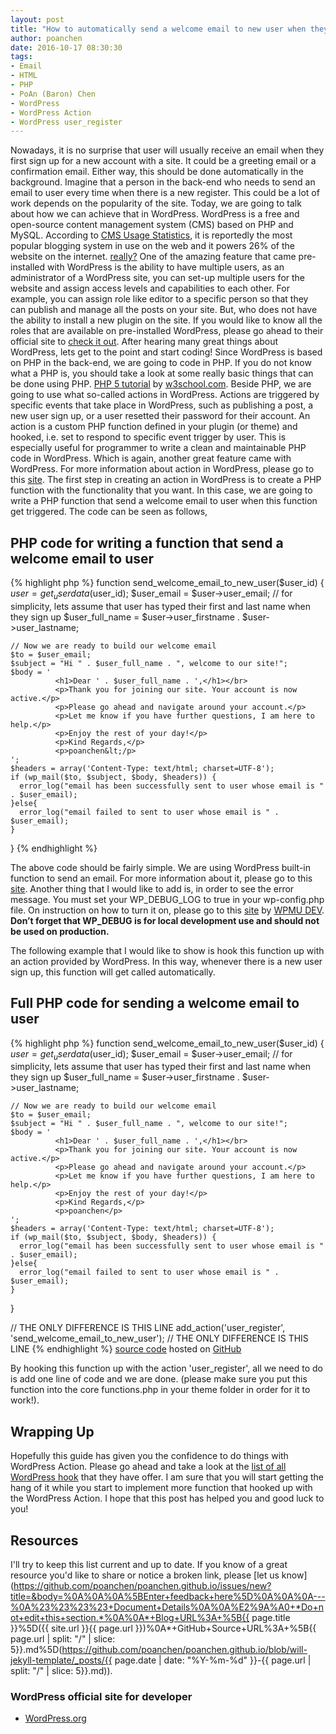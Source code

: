 ```yaml
---
layout: post
title: "How to automatically send a welcome email to new user when they sign up for their account in WordPress programmatically?"
author: poanchen
date: 2016-10-17 08:30:30
tags:
- Email
- HTML
- PHP
- PoAn (Baron) Chen
- WordPress
- WordPress Action
- WordPress user_register
---
```

Nowadays, it is no surprise that user will usually receive an email when they first sign up for a new account with a site. It could be a greeting email or a confirmation email. Either way, this should be done automatically in the background. Imagine that a person in the back-end who needs to send an email to user every time when there is a new register. This could be a lot of work depends on the popularity of the site. Today, we are going to talk about how we can achieve that in WordPress. WordPress is a free and open-source content management system (CMS) based on PHP and MySQL. According to [CMS Usage Statistics](https://trends.builtwith.com/cms), it is reportedly the most popular blogging system in use on the web and it powers 26% of the website on the internet. [really?](https://w3techs.com/technologies/details/cm-wordpress/all/all) One of the amazing feature that came pre-installed with WordPress is the ability to have multiple users, as an administrator of a WordPress site, you can set-up multiple users for the website and assign access levels and capabilities to each other. For example, you can assign role like editor to a specific person so that they can publish and manage all the posts on your site. But, who does not have the ability to install a new plugin on the site. If you would like to know all the roles that are available on pre-installed WordPress, please go ahead to their official site to [check it out](https://codex.wordpress.org/Roles_and_Capabilities). After hearing many great things about WordPress, lets get to the point and start coding! Since WordPress is based on PHP in the back-end, we are going to code in PHP. If you do not know what a PHP is, you should take a look at some really basic things that can be done using PHP. [PHP 5 tutorial](http://www.w3schools.com/php/default.asp) by [w3school.com](http://www.w3schools.com/). Beside PHP, we are going to use what so-called actions in WordPress. Actions are triggered by specific events that take place in WordPress, such as publishing a post, a new user sign up, or a user resetted their password for their account. An action is a custom PHP function defined in your plugin (or theme) and hooked, i.e. set to respond to specific event trigger by user. This is especially useful for programmer to write a clean and maintainable PHP code in WordPress. Which is again, another great feature came with WordPress. For more information about action in WordPress, please go to this [site](https://codex.wordpress.org/Plugin_API). The first step in creating an action in WordPress is to create a PHP function with the functionality that you want. In this case, we are going to write a PHP function that send a welcome email to user when this function get triggered. The code can be seen as follows,
<br>

## PHP code for writing a function that send a welcome email to user
{% highlight php %}
  function send_welcome_email_to_new_user($user_id) {
    $user = get_userdata($user_id);
    $user_email = $user->user_email;
    // for simplicity, lets assume that user has typed their first and last name when they sign up
    $user_full_name = $user->user_firstname . $user->user_lastname;

    // Now we are ready to build our welcome email
    $to = $user_email;
    $subject = "Hi " . $user_full_name . ", welcome to our site!";
    $body = '
              <h1>Dear ' . $user_full_name . ',</h1></br>
              <p>Thank you for joining our site. Your account is now active.</p>
              <p>Please go ahead and navigate around your account.</p>
              <p>Let me know if you have further questions, I am here to help.</p>
              <p>Enjoy the rest of your day!</p>
              <p>Kind Regards,</p>
              <p>poanchen&lt;/p>
    ';
    $headers = array('Content-Type: text/html; charset=UTF-8');
    if (wp_mail($to, $subject, $body, $headers)) {
      error_log("email has been successfully sent to user whose email is " . $user_email);
    }else{
      error_log("email failed to sent to user whose email is " . $user_email);
    }
  }
{% endhighlight %}

The above code should be fairly simple. We are using WordPress built-in function to send an email. For more information about it, please go to this [site](https://developer.wordpress.org/reference/functions/wp_mail/). Another thing that I would like to add is, in order to see the error message. You must set your WP_DEBUG_LOG to true in your wp-config.php file. On instruction on how to turn it on, please go to this [site](https://premium.wpmudev.org/blog/debugging-wordpress-how-to-use-wp_debug) by [WPMU DEV](https://premium.wpmudev.org/). **Don’t forget that WP_DEBUG is for local development use and should not be used on production.**

The following example that I would like to show is hook this function up with an action provided by WordPress. In this way, whenever there is a new user sign up, this function will get called automatically.

## Full PHP code for sending a welcome email to user 
{% highlight php %}
  function send_welcome_email_to_new_user($user_id) {
    $user = get_userdata($user_id);
    $user_email = $user->user_email;
    // for simplicity, lets assume that user has typed their first and last name when they sign up
    $user_full_name = $user->user_firstname . $user->user_lastname;

    // Now we are ready to build our welcome email
    $to = $user_email;
    $subject = "Hi " . $user_full_name . ", welcome to our site!";
    $body = '
              <h1>Dear ' . $user_full_name . ',</h1></br>
              <p>Thank you for joining our site. Your account is now active.</p>
              <p>Please go ahead and navigate around your account.</p>
              <p>Let me know if you have further questions, I am here to help.</p>
              <p>Enjoy the rest of your day!</p>
              <p>Kind Regards,</p>
              <p>poanchen</p>
    ';
    $headers = array('Content-Type: text/html; charset=UTF-8');
    if (wp_mail($to, $subject, $body, $headers)) {
      error_log("email has been successfully sent to user whose email is " . $user_email);
    }else{
      error_log("email failed to sent to user whose email is " . $user_email);
    }
  }

  // THE ONLY DIFFERENCE IS THIS LINE
  add_action('user_register', 'send_welcome_email_to_new_user');
  // THE ONLY DIFFERENCE IS THIS LINE
{% endhighlight %}
<a href="https://github.com/poanchen/code-for-blog/blob/master/2016/10/17/how-to-automatically-send-welcome-email-to-user-when-they-sign-up-in-wp/functions.php" target="_blank">source code</a> hosted on <a href="https://github.com" target="_blank">GitHub</a>

By hooking this function up with the action 'user_register', all we need to do is add one line of code and we are done. (please make sure you put this function into the core functions.php in your theme folder in order for it to work!).

## Wrapping Up

Hopefully this guide has given you the confidence to do things with WordPress Action. Please go ahead and take a look at the [list of all WordPress hook](https://codex.wordpress.org/Plugin_API/Action_Reference) that they have offer. I am sure that you will start getting the hang of it while you start to implement more function that hooked up with the WordPress Action. I hope that this post has helped you and good luck to you!

## Resources

I'll try to keep this list current and up to date. If you know of a great resource you'd like to share or notice a broken link, please [let us know](https://github.com/poanchen/poanchen.github.io/issues/new?title=&body=%0A%0A%0A%5BEnter+feedback+here%5D%0A%0A%0A---%0A%23%23%23%23+Document+Details%0A%0A%E2%9A%A0+*Do+not+edit+this+section.*%0A%0A*+Blog+URL%3A+%5B{{ page.title }}%5D({{ site.url }}{{ page.url }})%0A*+GitHub+Source+URL%3A+%5B{{ page.url | split: "/" | slice: 5}}.md%5D(https://github.com/poanchen/poanchen.github.io/blob/will-jekyll-template/_posts/{{ page.date | date: "%Y-%m-%d" }}-{{ page.url | split: "/" | slice: 5}}.md)).

### WordPress official site for developer

* [WordPress.org](https://wordpress.org/)